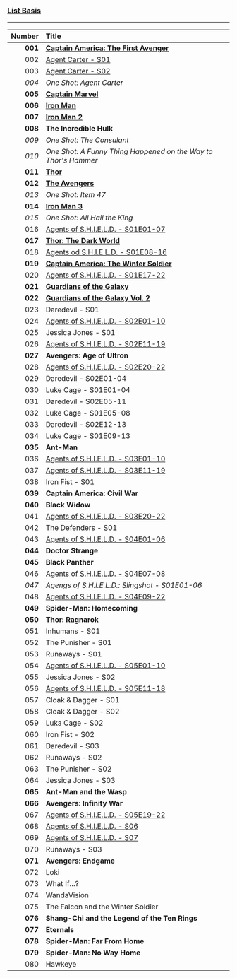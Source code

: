 ### [List Basis](https://www.digitalspy.com/movies/a825774/marvel-cinematic-universe-in-chronological-order/)

---

|  Number | Title                                                                                                                                           |
|--------:|:------------------------------------------------------------------------------------------------------------------------------------------------|
| **001** | **[Captain America: The First Avenger](https://www.disneyplus.com/de-de/movies/marvel-studios-captain-america-the-first-avenger/6xvB6xZ4r95O)** |
|     002 | [Agent Carter - S01](https://www.disneyplus.com/de-de/series/agent-carter/3rh3uclvsNsT)                                                         |
|     003 | [Agent Carter - S02](https://www.disneyplus.com/de-de/series/agent-carter/3rh3uclvsNsT)                                                         |
|   *004* | *One Shot: Agent Carter*                                                                                                                        |
| **005** | **[Captain Marvel](https://www.disneyplus.com/de-de/movies/captain-marvel/38xJGlLAQy9a)**                                                       |
| **006** | **[Iron Man](https://www.disneyplus.com/de-de/movies/marvel-studios-iron-man/6aM2a8mZATiu)**                                                    |
| **007** | **[Iron Man 2](https://www.disneyplus.com/de-de/movies/marvel-studios-iron-man-2/lXjCr9QmGGQJ)**                                                |
| **008** | **The Incredible Hulk**                                                                                                                         |
|   *009* | *One Shot: The Consulant*                                                                                                                       |
|   *010* | *One Shot: A Funny Thing Happened on the Way to Thor's Hammer*                                                                                  |
| **011** | **[Thor](https://www.disneyplus.com/de-de/movies/marvel-studios-thor/1p4vdKzTuhzr)**                                                            |
| **012** | **[The Avengers](https://www.disneyplus.com/de-de/movies/marvel-studios-the-avengers/2h6PcHFDbsPy)**                                            |
|   *013* | *One Shot: Item 47*                                                                                                                             |
| **014** | **[Iron Man 3](https://www.disneyplus.com/de-de/movies/marvel-studios-iron-man-3/3s4Ihq7P2c6e)**                                                |
|   *015* | *One Shot: All Hail the King*                                                                                                                   |
|     016 | [Agents of S.H.I.E.L.D. - S01E01-07](https://www.disneyplus.com/de-de/series/agents-of-shield/2UT4VQrwpVgi)                                     |
| **017** | **[Thor: The Dark World](https://www.disneyplus.com/de-de/movies/marvel-studios-thor-the-dark-kingdom/ZHk7aM5xTbW7)**                           |
|     018 | [Agents od S.H.I.E.L.D. - S01E08-16](https://www.disneyplus.com/de-de/series/agents-of-shield/2UT4VQrwpVgi)                                     |
| **019** | **[Captain America: The Winter Soldier](https://www.disneyplus.com/de-de/movies/marvel-studios-the-return-of-the-first-avenger/TVme5whcowSy)**  |
|     020 | [Agents of S.H.I.E.L.D. - S01E17-22](https://www.disneyplus.com/de-de/series/agents-of-shield/2UT4VQrwpVgi)                                     |
| **021** | **[Guardians of the Galaxy](https://www.disneyplus.com/de-de/movies/geheimakte-guardians-kurzfilme/1S4WM9h3KRR6)**                              |
| **022** | **[Guardians of the Galaxy Vol. 2](https://www.disneyplus.com/de-de/movies/marvel-studios-guardians-of-the-galaxy-vol-2/ZdRX4mMbp1gM)**         |
|     023 | Daredevil - S01                                                                                                                                 |
|     024 | [Agents of S.H.I.E.L.D. - S02E01-10](https://www.disneyplus.com/de-de/series/agents-of-shield/2UT4VQrwpVgi)                                     |
|     025 | Jessica Jones - S01                                                                                                                             |
|     026 | [Agents of S.H.I.E.L.D. - S02E11-19](https://www.disneyplus.com/de-de/series/agents-of-shield/2UT4VQrwpVgi)                                     |
| **027** | **Avengers: Age of Ultron**                                                                                                                     |
|     028 | [Agents of S.H.I.E.L.D. - S02E20-22](https://www.disneyplus.com/de-de/series/agents-of-shield/2UT4VQrwpVgi)                                     |
|     029 | Daredevil - S02E01-04                                                                                                                           |
|     030 | Luke Cage - S01E01-04                                                                                                                           |
|     031 | Daredevil - S02E05-11                                                                                                                           |
|     032 | Luke Cage - S01E05-08                                                                                                                           |
|     033 | Daredevil - S02E12-13                                                                                                                           |
|     034 | Luke Cage - S01E09-13                                                                                                                           |
| **035** | **Ant-Man**                                                                                                                                     |
|     036 | [Agents of S.H.I.E.L.D. - S03E01-10](https://www.disneyplus.com/de-de/series/agents-of-shield/2UT4VQrwpVgi)                                     |
|     037 | [Agents of S.H.I.E.L.D. - S03E11-19](https://www.disneyplus.com/de-de/series/agents-of-shield/2UT4VQrwpVgi)                                     |
|     038 | Iron Fist - S01                                                                                                                                 |
| **039** | **Captain America: Civil War**                                                                                                                  |
| **040** | **Black Widow**                                                                                                                                 |
|     041 | [Agents of S.H.I.E.L.D. - S03E20-22](https://www.disneyplus.com/de-de/series/agents-of-shield/2UT4VQrwpVgi)                                     |
|     042 | The Defenders - S01                                                                                                                             |
|     043 | [Agents of S.H.I.E.L.D. - S04E01-06](https://www.disneyplus.com/de-de/series/agents-of-shield/2UT4VQrwpVgi)                                     |
| **044** | **Doctor Strange**                                                                                                                              |
| **045** | **Black Panther**                                                                                                                               |
|     046 | [Agents of S.H.I.E.L.D. - S04E07-08](https://www.disneyplus.com/de-de/series/agents-of-shield/2UT4VQrwpVgi)                                     |
|   *047* | *Agengs of S.H.I.E.L.D.: Slingshot - S01E01-06*                                                                                                 |
|     048 | [Agents of S.H.I.E.L.D. - S04E09-22](https://www.disneyplus.com/de-de/series/agents-of-shield/2UT4VQrwpVgi)                                     |
| **049** | **Spider-Man: Homecoming**                                                                                                                      |
| **050** | **Thor: Ragnarok**                                                                                                                              |
|     051 | Inhumans - S01                                                                                                                                  |
|     052 | The Punisher - S01                                                                                                                              |
|     053 | Runaways - S01                                                                                                                                  |
|     054 | [Agents of S.H.I.E.L.D. - S05E01-10](https://www.disneyplus.com/de-de/series/agents-of-shield/2UT4VQrwpVgi)                                     |
|     055 | Jessica Jones - S02                                                                                                                             |
|     056 | [Agents of S.H.I.E.L.D. - S05E11-18](https://www.disneyplus.com/de-de/series/agents-of-shield/2UT4VQrwpVgi)                                     |
|     057 | Cloak & Dagger - S01                                                                                                                            |
|     058 | Cloak & Dagger - S02                                                                                                                            |
|     059 | Luka Cage - S02                                                                                                                                 |
|     060 | Iron Fist - S02                                                                                                                                 |
|     061 | Daredevil - S03                                                                                                                                 |
|     062 | Runaways - S02                                                                                                                                  |
|     063 | The Punisher - S02                                                                                                                              |
|     064 | Jessica Jones - S03                                                                                                                             |
| **065** | **Ant-Man and the Wasp**                                                                                                                        |
| **066** | **Avengers: Infinity War**                                                                                                                      |
|     067 | [Agents of S.H.I.E.L.D. - S05E19-22](https://www.disneyplus.com/de-de/series/agents-of-shield/2UT4VQrwpVgi)                                     |
|     068 | [Agents of S.H.I.E.L.D. - S06](https://www.disneyplus.com/de-de/series/agents-of-shield/2UT4VQrwpVgi)                                           |
|     069 | [Agents of S.H.I.E.L.D. - S07](https://www.disneyplus.com/de-de/series/agents-of-shield/2UT4VQrwpVgi)                                           |
|     070 | Runaways - S03                                                                                                                                  |
| **071** | **Avengers: Endgame**                                                                                                                           |
|     072 | Loki                                                                                                                                            |
|     073 | What If...?                                                                                                                                     |
|     074 | WandaVision                                                                                                                                     |
|     075 | The Falcon and the Winter Soldier                                                                                                               |
| **076** | **Shang-Chi and the Legend of the Ten Rings**                                                                                                   |
| **077** | **Eternals**                                                                                                                                    |
| **078** | **Spider-Man: Far From Home**                                                                                                                   |
| **079** | **Spider-Man: No Way Home**                                                                                                                     |
|     080 | Hawkeye                                                                                                                                         | 
